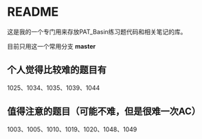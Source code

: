 # README

这是我的一个专门用来存放PAT_Basin练习题代码和相关笔记的库。

目前只用这一个常用分支 **master**

## 个人觉得比较难的题目有

1025、1034、1035、1039、1044

## 值得注意的题目（可能不难，但是很难一次AC）

1003、1005、1010、1019、1020、1048、1049
